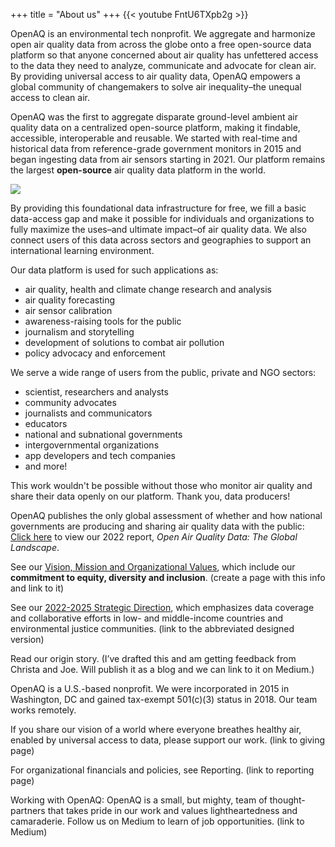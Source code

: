 +++
title = "About us"
+++
{{< youtube FntU6TXpb2g >}}

OpenAQ is an environmental tech nonprofit. We aggregate and harmonize open air quality data from across the globe onto a free open-source data platform so that anyone concerned about air quality has unfettered access to the data they need to analyze, communicate and advocate for clean air. By providing universal access to air quality data, OpenAQ empowers a global community of changemakers to solve air inequality–the unequal access to clean air.


OpenAQ was the first to aggregate disparate ground-level ambient air quality data on a centralized open-source platform, making it findable, accessible, interoperable and reusable. We started with real-time and historical data from reference-grade government monitors in 2015 and began ingesting data from air sensors starting in 2021. Our platform remains the largest **open-source** air quality data platform in the world. 

![](/uploads/data-ingestion.webp)

By providing this foundational data infrastructure for free, we fill a basic data-access gap and make it possible for individuals and organizations to fully maximize the uses–and ultimate impact–of air quality data. We also connect users of this data across sectors and geographies to support an international learning environment. 

Our data platform is used for such applications as:
- air quality, health and climate change research and analysis
- air quality forecasting
- air sensor calibration
- awareness-raising tools for the public
- journalism and storytelling
- development of solutions to combat air pollution
- policy advocacy and enforcement

We serve a wide range of users from the public, private and NGO sectors:
- scientist, researchers and analysts
- community advocates
- journalists and communicators
- educators
- national and subnational governments
- intergovernmental organizations
- app developers and tech companies
- and more!

This work wouldn't be possible without those who monitor air quality and share their data openly on our platform. Thank you, data producers!

OpenAQ publishes the only global assessment of whether and how national governments are producing and sharing air quality data with the public: [Click here](https://documents.openaq.org/reports/Open+Air+Quality+Data+Global+Landscape+2022.pdf) to view our 2022 report, *Open Air Quality Data: The Global Landscape*.

See our [Vision, Mission and Organizational Values](), which include our **commitment to equity, diversity and inclusion**. (create a page with this info and link to it)

See our [2022-2025 Strategic Direction](), which emphasizes data coverage and collaborative efforts in low- and middle-income countries and environmental justice communities. (link to the abbreviated designed version)

    


Read our origin story. (I’ve drafted this and am getting feedback from Christa and Joe. Will publish it as a blog and we can link to it on Medium.)

OpenAQ is a U.S.-based nonprofit. We were incorporated in 2015 in Washington, DC and gained tax-exempt 501(c)(3) status in 2018. Our team works remotely. 

If you share our vision of a world where everyone breathes healthy air, enabled by universal access to data, please support our work.   (link to giving page)

For organizational financials and policies, see Reporting. (link to reporting page)

Working with OpenAQ: OpenAQ is a small, but mighty, team of thought-partners that takes pride in our work and values lightheartedness and camaraderie. Follow us on Medium to learn of job opportunities. (link to Medium)